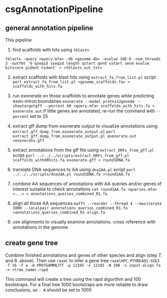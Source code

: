 # csgAnnotationPipeline

## general annotation pipeline 

This pipeline 

1. find scaffolds with hits using `tblastn`   

`tblastn -query <query.mfa> -db <genome.db> -evalue 10E-6 -num_threads 3 -outfmt '6 qseqid sseqid length qstart qend sstart send evalue bitscore pident nident' > <tblastn_out.txt>`

2. extract scaffolds with blast hits using `extract_fa_from_list.pl` script
`perl extract_fa_from_list.pl <genome_scaffolds.fa> > scaffolds_with_hits.fa`

3. run exonerate on those scaffolds to annotate genes while predicting exon-intron boundaries 
`exonerate --model protein2genome --showtargetgff --percent 60 <query.mfa> scaffolds_with_hits.fa > exonerate.out`
if little genes are annotated, re-run the command with `--percent` set to 25

4. extract gff dump from exonerate output to visualize annotations using `extract_gff_dump_from_exonerate_output.pl`
`perl extract_gff_dump_from_exonerate_output.pl exonerate.out >exonerate.gff` 
    
5. extract annotations from the gff file using `extract_ORFs_from_gff.pl` script
`perl ../../../scripts/extract_ORFs_from_gff.pl scaffolds_withORhits.fa exonerate.gff > round1DNA.fa` 

6. translate DNA sequences to AA using `dna2AA.pl` script
`perl ../../../scripts/dna2AA.pl round1DNA.fa >round1AA.fa` 

7. combine AA sequences of annotations with AA queries and/or genes of interest suitable to check annotations
`cat round1AA.fa <queries.mfa> <...> > annotations_queries_combined_R1.fa`

8. align all those AA sequences
`mafft --reorder --thread 4 --maxiterate 1000 --localpair annotations_queries_combined_R1.fa >annotations_queries_combined_R1-align.fa`

9. use alignments to visually examine annotations. cross reference with annotations in the genome


## create gene tree 
Combine finished annotations and genes of other species and align (step 7. and 8. above). Then use `raxml` to infer a gene tree 
`raxmlHPC-PTHREADS-SSE3 -T 16 -f a -m PROTGAMMAJTT -p 12345 -x 12345 -N 100 -s input-align.fa  -n <tree_name>.rapd`

This command will create a tree using the rapd algorithm and 100 bootstraps. For a final tree 1000 bootstraps are more reliable to draw conclusions, so `-
N` should be set to 1000
